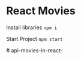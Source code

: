 # React Movies

Install libraries `npm i`

Start Project `npm start`

#   a p i - m o v i e s - i n - r e a c t -  
 